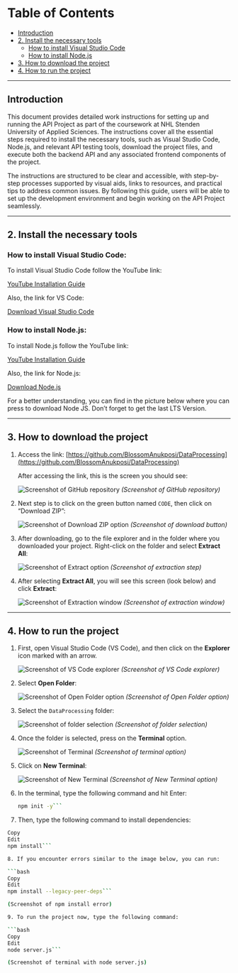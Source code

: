 # Table of Contents

- [Introduction](#introduction)
- [2. Install the necessary tools](#install-the-necessary-tools)
  - [How to install Visual Studio Code](#how-to-install-visual-studio-code)
  - [How to install Node.js](#how-to-install-nodejs)
- [3. How to download the project](#how-to-download-the-project)
- [4. How to run the project](#how-to-run-the-project)

---

## Introduction

This document provides detailed work instructions for setting up and running the API Project as part of the coursework at NHL Stenden University of Applied Sciences. The instructions cover all the essential steps required to install the necessary tools, such as Visual Studio Code, Node.js, and relevant API testing tools, download the project files, and execute both the backend API and any associated frontend components of the project.

The instructions are structured to be clear and accessible, with step-by-step processes supported by visual aids, links to resources, and practical tips to address common issues. By following this guide, users will be able to set up the development environment and begin working on the API Project seamlessly.

---

## 2. Install the necessary tools

### How to install Visual Studio Code:

To install Visual Studio Code follow the YouTube link:

[YouTube Installation Guide](https://www.youtube.com/watch?v=cu_ykIfBprI)

Also, the link for VS Code:

[Download Visual Studio Code](https://code.visualstudio.com/Download)

### How to install Node.js:

To install Node.js follow the YouTube link:

[YouTube Installation Guide](https://www.youtube.com/watch?v=4FAtFwKVhn0)

Also, the link for Node.js:

[Download Node.js](https://nodejs.org/en/download)

For a better understanding, you can find in the picture below where you can press to download Node JS. Don’t forget to get the last LTS Version.

---

## 3. How to download the project

1. Access the link: [https://github.com/BlossomAnukposi/DataProcessing](https://github.com/BlossomAnukposi/DataProcessing)

   After accessing the link, this is the screen you should see:

   ![Screenshot of GitHub repository](image_path_here) *(Screenshot of GitHub repository)*

2. Next step is to click on the green button named `CODE`, then click on “Download ZIP”:

   ![Screenshot of Download ZIP option](image_path_here) *(Screenshot of download button)*

3. After downloading, go to the file explorer and in the folder where you downloaded your project. Right-click on the folder and select **Extract All**:

   ![Screenshot of Extract option](image_path_here) *(Screenshot of extraction step)*

4. After selecting **Extract All**, you will see this screen (look below) and click **Extract**:

   ![Screenshot of Extraction window](image_path_here) *(Screenshot of extraction window)*

---

## 4. How to run the project

1. First, open Visual Studio Code (VS Code), and then click on the **Explorer** icon marked with an arrow.

   ![Screenshot of VS Code explorer](image_path_here) *(Screenshot of VS Code explorer)*

2. Select **Open Folder**:

   ![Screenshot of Open Folder option](image_path_here) *(Screenshot of Open Folder option)*

3. Select the `DataProcessing` folder:

   ![Screenshot of folder selection](image_path_here) *(Screenshot of folder selection)*

4. Once the folder is selected, press on the **Terminal** option.

   ![Screenshot of Terminal](image_path_here) *(Screenshot of terminal option)*

5. Click on **New Terminal**:

   ![Screenshot of New Terminal](image_path_here) *(Screenshot of New Terminal option)*

6. In the terminal, type the following command and hit Enter:

   ```bash
   npm init -y```
7. Then, type the following command to install dependencies:

```bash
Copy
Edit
npm install```

8. If you encounter errors similar to the image below, you can run:

```bash
Copy
Edit
npm install --legacy-peer-deps```

(Screenshot of npm install error)

9. To run the project now, type the following command:

```bash
Copy
Edit
node server.js```

(Screenshot of terminal with node server.js)


